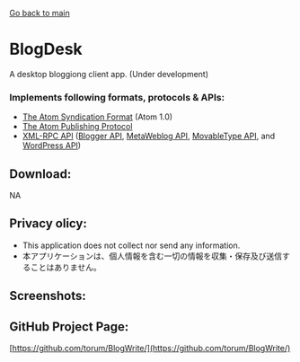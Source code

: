 [Go back to main](https://torum.github.io/BlogWrite/)


# BlogDesk
A desktop bloggiong client app. (Under development)

### Implements following formats, protocols & APIs:  

* [The Atom Syndication Format](https://tools.ietf.org/html/rfc4287) (Atom 1.0) 
* [The Atom Publishing Protocol](https://tools.ietf.org/html/rfc5023)
* [XML-RPC API](https://codex.wordpress.org/XML-RPC_Support)
([Blogger API](https://codex.wordpress.org/XML-RPC_Blogger_API),
[MetaWeblog API](https://codex.wordpress.org/XML-RPC_MetaWeblog_API),
[MovableType API](https://codex.wordpress.org/XML-RPC_MovableType_API), and
[WordPress API](https://codex.wordpress.org/XML-RPC_WordPress_API))

## Download:
NA

## Privacy olicy:
* This application does not collect nor send any information.
* 本アプリケーションは、個人情報を含む一切の情報を収集・保存及び送信することはありません。

## Screenshots:

## GitHub Project Page:

[https://github.com/torum/BlogWrite/](https://github.com/torum/BlogWrite/)

 
